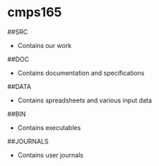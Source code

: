 # cmps165

##SRC
- Contains our work

##DOC
- Contains documentation and specifications

##DATA
- Contains spreadsheets and various input data

##BIN
- Contains executables

##JOURNALS
- Contains user journals

